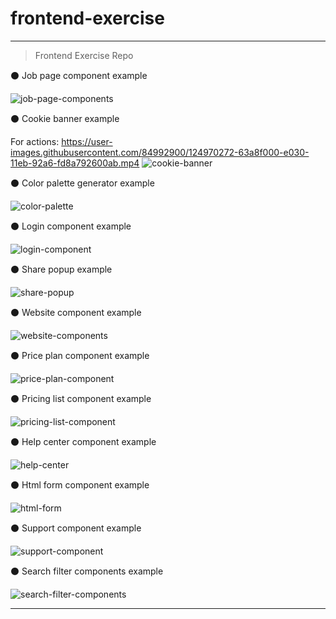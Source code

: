 # frontend-exercise
---
>Frontend Exercise Repo

⚫ Job page component example

![job-page-components](https://user-images.githubusercontent.com/84992900/125496545-dcb1b0ec-0e7a-41fd-87b4-25e1fa9086be.png)


⚫ Cookie banner example     

For actions: https://user-images.githubusercontent.com/84992900/124970272-63a8f000-e030-11eb-92a6-fd8a792600ab.mp4
![cookie-banner](https://user-images.githubusercontent.com/84992900/124970793-0b262280-e031-11eb-9e48-99735236766d.png)


⚫ Color palette generator example

![color-palette](https://user-images.githubusercontent.com/84992900/125199997-81b16300-e271-11eb-8959-75731ac5c475.png)


⚫ Login component example

![login-component](https://user-images.githubusercontent.com/84992900/124680161-7c999000-dece-11eb-9208-6a21c05be709.png)


⚫ Share popup example

![share-popup](https://user-images.githubusercontent.com/84992900/124810252-c4b9c080-df69-11eb-9d96-1d8859ca30b2.png)


⚫ Website component example

![website-components](https://user-images.githubusercontent.com/84992900/125495968-1331a64f-5734-48ef-bf65-90f11872f245.png)


⚫ Price plan component example

![price-plan-component](https://user-images.githubusercontent.com/84992900/124680188-891de880-dece-11eb-985a-41d376bb132c.png)


⚫ Pricing list component example

![pricing-list-component](https://user-images.githubusercontent.com/84992900/124680198-8b804280-dece-11eb-8f2d-4d8f2f2049d2.png)


⚫ Help center component example

![help-center](https://user-images.githubusercontent.com/84992900/124680205-9044f680-dece-11eb-9d8e-784d44597324.png)


⚫ Html form component example

![html-form](https://user-images.githubusercontent.com/84992900/124680215-9509aa80-dece-11eb-9144-e4ae31e7af27.png)


⚫ Support component example

![support-component](https://user-images.githubusercontent.com/84992900/124680221-9935c800-dece-11eb-9724-97794be69229.png)


⚫ Search filter components example

![search-filter-components](https://user-images.githubusercontent.com/84992900/124680229-9b982200-dece-11eb-878c-1a6af05ddd6c.png)

---
